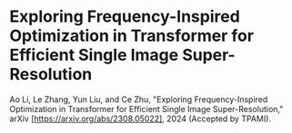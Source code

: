 # Exploring Frequency-Inspired Optimization in Transformer for Efficient Single Image Super-Resolution

Ao Li, Le Zhang, Yun Liu, and Ce Zhu, "Exploring Frequency-Inspired Optimization in Transformer for Efficient Single Image Super-Resolution," arXiv [https://arxiv.org/abs/2308.05022], 2024 (Accepted by TPAMI).
